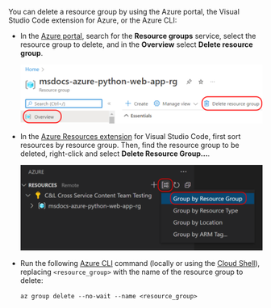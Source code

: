 You can delete a resource group by using the Azure portal, the Visual Studio Code extension for Azure, or the Azure CLI:

- In the [Azure portal](https://portal.azure.com), search for the  **Resource groups** service, select the resource group to delete, and in the **Overview** select **Delete resource group**.

    ![Azure portal deleting a resource](../media/deploy-azure/Azure-portal-delete-resource-group.png)

- In the [Azure Resources extension](https://marketplace.visualstudio.com/items?itemName=ms-azuretools.vscode-azureresourcegroups) for Visual Studio Code, first sort resources by resource group. Then, find the resource group to be deleted, right-click and select **Delete Resource Group...**.

    ![Azure extension resources sort by in the Visual Studio Code](../media/deploy-azure/visual-studio-code-extension-sort-by-resource-group-one-item.png)

 
- Run the following [Azure CLI](/cli/azure/install-azure-cli) command (locally or using the [Cloud Shell](/azure/cloud-shell/overview)), replacing `<resource_group>` with the name of the resource group to delete:

    ```azurecli
    az group delete --no-wait --name <resource_group>
    ```

